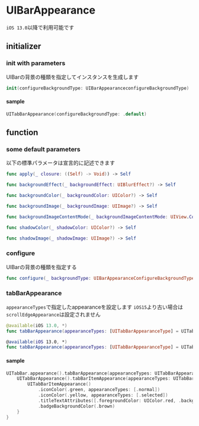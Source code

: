 # UIBarAppearance

`iOS 13.0`以降で利用可能です

## initializer

### init with parameters

UIBarの背景の種類を指定してインスタンスを生成します

```swift
init(configureBackgroundType: UIBarAppearanceconfigureBackgroundType)
```

#### sample
```swift
UITabBarAppearance(configureBackgroundType: .default)
```

## function

### some default parameters

以下の標準パラメータは宣言的に記述できます

```swift
func apply(_ closure: ((Self) -> Void)) -> Self

func backgroundEffect(_ backgroundEffect: UIBlurEffect?) -> Self

func backgroundColor(_ backgroundColor: UIColor?) -> Self

func backgroundImage(_ backgroundImage: UIImage?) -> Self

func backgroundImageContentMode(_ backgroundImageContentMode: UIView.ContentMode) -> Self

func shadowColor(_ shadowColor: UIColor?) -> Self

func shadowImage(_ shadowImage: UIImage?) -> Self
```

### configure

UIBarの背景の種類を指定する

```swift
func configure(_ backgroundType: UIBarAppearanceConfigureBackgroundType) -> Self
```

### tabBarAppearance

`appearanceTypes`で指定したappearanceを設定します
`iOS15`より古い場合は`scrollEdgeAppearance`は設定されません

```swift
@available(iOS 13.0, *)
func tabBarAppearance(appearanceTypes: [UITabBarAppearanceType] = UITabBarAppearanceType.allCases, _ appearanceBuilder: ((Self) -> UITabBarAppearance)) -> Self

@available(iOS 13.0, *)
func tabBarAppearance(appearanceTypes: [UITabBarAppearanceType] = UITabBarAppearanceType.allCases, _ appearanceBuilder: (() -> UITabBarAppearance)) -> Self
```

#### sample

```swift
UITabBar.appearance().tabBarAppearance(appearanceTypes: UITabBarAppearanceType.allCases) {
    UITabBarAppearance().tabBarItemAppearance(appearanceTypes: UITabBarItemAppearanceType.allCases) {
        UITabBarItemAppearance()
            .iconColor(.green, appearanceTypes: [.normal])
            .iconColor(.yellow, appearanceTypes: [.selected])
            .titleTextAttributes([.foregroundColor: UIColor.red, .backgroundColor: UIColor.white])
            .badgeBackgroundColor(.brown)
    }
}
```
